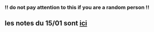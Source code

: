 ### !! do not pay attention to this if you are a random person !!


## les notes du 15/01 sont [ici](https://github.com/LeLenoch/react-stage/blob/master/react-openclassrooms/notes.txt)
